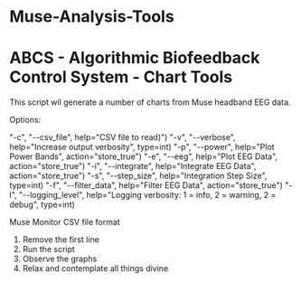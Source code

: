 # Muse-Analysis-Tools
 
# ABCS - Algorithmic Biofeedback Control System - Chart Tools


This script wil generate a number of charts from Muse headband EEG data. 

Options: 

   "-c", "--csv_file", help="CSV file to read)")
   "-v", "--verbose", help="Increase output verbosity", type=int)
   "-p", "--power", help="Plot Power Bands", action="store_true")
   "-e", "--eeg", help="Plot EEG Data", action="store_true")
   "-i", "--integrate", help="Integrate EEG Data", action="store_true")
   "-s", "--step_size", help="Integration Step Size", type=int)
   "-f", "--filter_data", help="Filter EEG Data", action="store_true")
   "-l", "--logging_level", help="Logging verbosity: 1 = info, 2 = warning, 2 = debug", type=int)    

 
Muse Monitor CSV file format

1) Remove the first line
2) Run the script
3) Observe the graphs
4) Relax and contemplate all things divine






